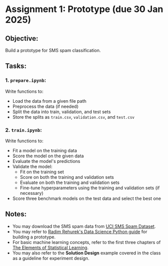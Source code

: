 # Assignment 1: Prototype (due 30 Jan 2025)

## Objective:
Build a prototype for SMS spam classification.

## Tasks:

### 1. `prepare.ipynb`:
Write functions to:
- Load the data from a given file path
- Preprocess the data (if needed)
- Split the data into train, validation, and test sets
- Store the splits as `train.csv`, `validation.csv`, and `test.csv`

### 2. `train.ipynb`:
Write functions to:
- Fit a model on the training data
- Score the model on the given data
- Evaluate the model's predictions
- Validate the model:
  - Fit on the training set
  - Score on both the training and validation sets
  - Evaluate on both the training and validation sets
  - Fine-tune hyperparameters using the training and validation sets (if necessary)
- Score three benchmark models on the test data and select the best one

## Notes:
- You may download the SMS spam data from [UCI SMS Spam Dataset](https://archive.ics.uci.edu/ml/datasets/sms+spam+collection).
- You may refer to [Radim Rehurek's Data Science Python guide](https://radimrehurek.com/data_science_python/) for building a prototype.
- For basic machine learning concepts, refer to the first three chapters of [The Elements of Statistical Learning](https://www.statlearning.com/).
- You may also refer to the **Solution Design** example covered in the class as a guideline for experiment design.

